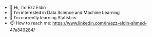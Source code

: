 - 👋 Hi, I’m Ezz Eldin
- 👀 I’m interested in Data Science and Machine Learning
- 🌱 I’m currently learning Statistics
- 📫 How to reach me: https://www.linkedin.com/in/ezz-eldin-ahmed-47a849284/

<!---
Ezzio11/Ezzio11 is a ✨ special ✨ repository because its `README.md` (this file) appears on your GitHub profile.
You can click the Preview link to take a look at your changes.
--->
